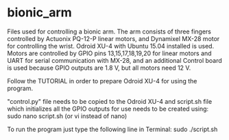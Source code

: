 # bionic_arm
Files used for controlling a bionic arm. The arm consists of three fingers controlled by Actuonix PQ-12-P linear motors, and Dynamixel MX-28 motor for controlling the wrist. Odroid XU-4 with Ubuntu 15.04 installed is used. Motors are controlled by GPIO pins 13,15,17,18,19,20 for linear motors and UART for serial communication with MX-28, and an additional Control board is used because GPIO outputs are 1.8 V, but all motors need 12 V. 

Follow the TUTORIAL in order to prepare Odroid XU-4 for using the program.

"control.py" file needs to be copied to the Odroid XU-4 and script.sh file which initializes all the GPIO outputs for use needs to be created using: 
sudo nano script.sh 
(or vi instead of nano)

To run the program just type the following line in Terminal: 
sudo ./script.sh
